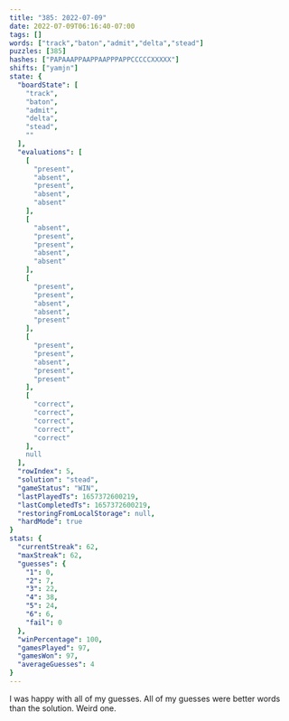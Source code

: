 ```yaml
---
title: "385: 2022-07-09"
date: 2022-07-09T06:16:40-07:00
tags: []
words: ["track","baton","admit","delta","stead"]
puzzles: [385]
hashes: ["PAPAAAPPAAPPAAPPPAPPCCCCCXXXXX"]
shifts: ["yamjn"]
state: {
  "boardState": [
    "track",
    "baton",
    "admit",
    "delta",
    "stead",
    ""
  ],
  "evaluations": [
    [
      "present",
      "absent",
      "present",
      "absent",
      "absent"
    ],
    [
      "absent",
      "present",
      "present",
      "absent",
      "absent"
    ],
    [
      "present",
      "present",
      "absent",
      "absent",
      "present"
    ],
    [
      "present",
      "present",
      "absent",
      "present",
      "present"
    ],
    [
      "correct",
      "correct",
      "correct",
      "correct",
      "correct"
    ],
    null
  ],
  "rowIndex": 5,
  "solution": "stead",
  "gameStatus": "WIN",
  "lastPlayedTs": 1657372600219,
  "lastCompletedTs": 1657372600219,
  "restoringFromLocalStorage": null,
  "hardMode": true
}
stats: {
  "currentStreak": 62,
  "maxStreak": 62,
  "guesses": {
    "1": 0,
    "2": 7,
    "3": 22,
    "4": 38,
    "5": 24,
    "6": 6,
    "fail": 0
  },
  "winPercentage": 100,
  "gamesPlayed": 97,
  "gamesWon": 97,
  "averageGuesses": 4
}
---
```


<!-- more -->
I was happy with all of my guesses. All of my guesses were better words than the solution. Weird one. 
